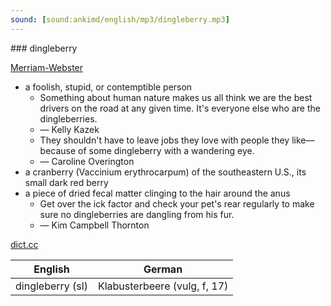 ```yaml
---
sound: [sound:ankimd/english/mp3/dingleberry.mp3]
---
```


\### dingleberry

[Merriam-Webster](https://www.merriam-webster.com/dictionary/dingleberry)

- a foolish, stupid, or contemptible person
    - Something about human nature makes us all think we are the best drivers on the road at any given time. It's everyone else who are the dingleberries.
    - — Kelly Kazek
    - They shouldn't have to leave jobs they love with people they like—because of some dingleberry with a wandering eye.
    - — Caroline Overington
- a cranberry (Vaccinium erythrocarpum) of the southeastern U.S., its small dark red berry
- a piece of dried fecal matter clinging to the hair around the anus
    - Get over the ick factor and check your pet's rear regularly to make sure no dingleberries are dangling from his fur.
    - — Kim Campbell Thornton

[dict.cc](https://www.dict.cc/dingleberry)

| English        | German       |
| -------------- | ------------ |
| dingleberry (sl) | Klabusterbeere (vulg, f, 17) |
